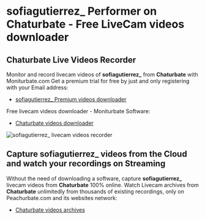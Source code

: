 # sofiagutierrez_ Performer on Chaturbate - Free LiveCam videos downloader

## Chaturbate Live Videos Recorder

Monitor and record livecam videos of **sofiagutierrez_** from **Chaturbate** with Moniturbate.com
Get a premium trial for free by just and only registering with your Email address:
* [sofiagutierrez_ Premium videos downloader](https://moniturbate.com/request-demo-licence-key.html)

Free livecam videos downloader - Moniturbate Software:
* [Chaturbate videos downloader](https://moniturbate.com/moniturbate-download-software.html)

![sofiagutierrez_ livecam videos recorder](https://peachurnet.com/templates/moniturbate-software.png)


## Capture sofiagutierrez_ videos from the Cloud and watch your recordings on Streaming

Without the need of downloading a software, capture **sofiagutierrez_** livecam videos from **Chaturbate** 100% online.
Watch Livecam archives from **Chaturbate** unlimitedly from thousands of existing recordings, only on Peachurbate.com and its websites network:
* [Chaturbate videos archives](https://peachurnet.com/)